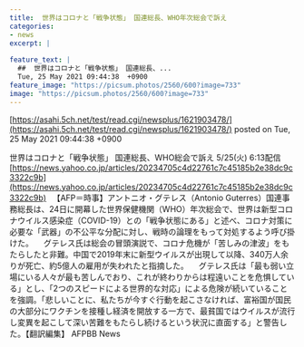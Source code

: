 ```yaml
---
title:  世界はコロナと「戦争状態」 国連総長、WHO年次総会で訴え  
categories:
- news
excerpt: |
  
feature_text: |
  ##  世界はコロナと「戦争状態」 国連総長、...
  Tue, 25 May 2021 09:44:38  +0900
feature_image: "https://picsum.photos/2560/600?image=733"
image: "https://picsum.photos/2560/600?image=733"
---
```


[https://asahi.5ch.net/test/read.cgi/newsplus/1621903478/](https://asahi.5ch.net/test/read.cgi/newsplus/1621903478/)
posted on Tue, 25 May 2021 09:44:38  +0900

<!--more-->

世界はコロナと「戦争状態」 国連総長、WHO総会で訴え 5/25(火) 6:13配信 [https://news.yahoo.co.jp/articles/20234705c4d22761c7c45185b2e38dc9c3322c9b](https://news.yahoo.co.jp/articles/20234705c4d22761c7c45185b2e38dc9c3322c9b) 　【AFP＝時事】アントニオ・グテレス（Antonio Guterres）国連事務総長は、24日に開幕した世界保健機関（WHO）年次総会で、世界は新型コロナウイルス感染症（COVID-19）との「戦争状態にある」と述べ、コロナ対策に必要な「武器」の不公平な分配に対し、戦時の論理をもって対処するよう呼び掛けた。 　グテレス氏は総会の冒頭演説で、コロナ危機が「苦しみの津波」をもたらしたと非難。中国で2019年末に新型ウイルスが出現して以降、340万人余りが死亡、約5億人の雇用が失われたと指摘した。 　グテレス氏は「最も弱い立場にいる人々が最も苦しんでおり、これが終わりからは程遠いことを危惧している」とし、「2つのスピードによる世界的な対応」による危険が続いていることを強調。「悲しいことに、私たちが今すぐ行動を起こさなければ、富裕国が国民の大部分にワクチンを接種し経済を開放する一方で、最貧国ではウイルスが流行し変異を起こして深い苦難をもたらし続けるという状況に直面する」と警告した。【翻訳編集】 AFPBB News
